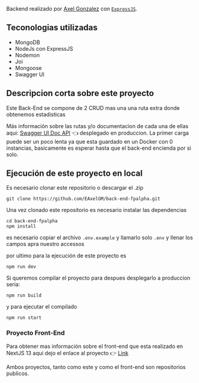 Backend realizado por [Axel Gonzalez](https://axel-gonzalez.web.app/) con [`ExpressJS`](https://github.com/vercel/next.js/tree/canary/packages/create-next-app).

## Teconologias utilizadas

- MongoDB
- NodeJs con ExpressJS
- Nodemon
- Joi
- Mongoose
- Swagger UI

## Descripcion corta sobre este proyecto

Este Back-End se compone de 2 CRUD mas una una ruta extra donde obtenemos estadisticas

Más información sobre las rutas y/o documentacion de cada una de ellas aqui: [Swagger UI Doc API](https://back-end-books-x7gq7zmvhq-uc.a.run.app/api-docs/) 👈 desplegado en produccion. La primer carga puede ser un poco lenta ya que esta guardado en un Docker con 0 instancias, basicamente es esperar hasta que el back-end encienda por si solo.

## Ejecución de este proyecto en local

Es necesario clonar este repositorio o descargar el .zip

```
git clone https://github.com/EAxelGM/back-end-fpalpha.git
```

Una vez clonado este repositorio es necesario instalar las dependencias

```
cd back-end-fpalpha
npm install
```

es necesario copiar el archivo `.env.example` y llamarlo solo `.env` y llenar los campos apra nuestro accessos

por ultimo para la ejecución de este proyecto es

```
npm run dev
```

Si queremos compilar el proyecto para despues desplegarlo a produccion seria:

```
npm run build
```

y para ejecutar el compilado

```
npm run start
```

### Proyecto Front-End

Para obtener mas información sobre el front-end que esta realizado en NextJS 13 aqui dejo el enlace al proyecto 👉 [Link](https://github.com/EAxelGM/front-end-fpalpha)

Ambos proyectos, tanto como este y como el front-end son repositorios publicos.
